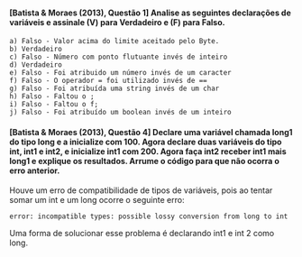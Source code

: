 #### [Batista & Moraes (2013), Questão 1] Analise as seguintes declarações de variáveis e assinale (V) para Verdadeiro e (F) para Falso.

    a) Falso - Valor acima do limite aceitado pelo Byte.
    b) Verdadeiro
    c) Falso - Número com ponto flutuante invés de inteiro
    d) Verdadeiro
    e) Falso - Foi atribuido um número invés de um caracter
    f) Falso - O operador = foi utilizado invés de ==
    g) Falso - Foi atribuída uma string invés de um char
    h) Falso - Faltou o ;
    i) Falso - Faltou o f;
    j) Falso - Foi atribuído um boolean invés de um inteiro

#### [Batista & Moraes (2013), Questão 4] Declare uma variável chamada long1 do tipo long e a inicialize com 100. Agora declare duas variáveis do tipo int, int1 e int2, e inicialize int1 com 200. Agora faça int2 receber int1 mais long1 e explique os resultados. Arrume o código para que não ocorra o erro anterior.

Houve um erro de compatibilidade de tipos de variáveis, pois ao tentar somar um int e um long ocorre o seguinte erro:

    error: incompatible types: possible lossy conversion from long to int

Uma forma de solucionar esse problema é declarando int1 e int 2 como long.